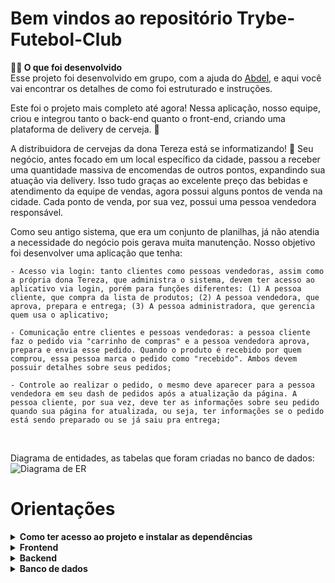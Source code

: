 # Bem vindos ao repositório Trybe-Futebol-Club


<strong>👨‍💻 O que foi desenvolvido</strong><br />
    Esse projeto foi desenvolvido em grupo, com a ajuda do [Abdel](https://www.betrybe.com/), e aqui você vai encontrar os detalhes de como foi estruturado e instruções.    
   
  Este foi o projeto mais completo até agora! Nessa aplicação, nosso equipe, criou e integrou tanto o back-end quanto o front-end, criando uma plataforma de delivery de cerveja. 🍻 

  A distribuidora de cervejas da dona Tereza está se informatizando! 🚀 Seu negócio, antes focado em um local específico da cidade, passou a receber uma quantidade massiva de encomendas de outros pontos, expandindo sua atuação via delivery. Isso tudo graças ao excelente preço das bebidas e atendimento da equipe de vendas, agora possui alguns pontos de venda na cidade. Cada ponto de venda, por sua vez, possui uma pessoa vendedora responsável.

  Como seu antigo sistema, que era um conjunto de planilhas, já não atendia a necessidade do negócio pois gerava muita manutenção.
  Nosso objetivo foi desenvolver uma aplicação que tenha:
  
    - Acesso via login: tanto clientes como pessoas vendedoras, assim como a própria dona Tereza, que administra o sistema, devem ter acesso ao aplicativo via login, porém para funções diferentes: (1) A pessoa cliente, que compra da lista de produtos; (2) A pessoa vendedora, que aprova, prepara e entrega; (3) A pessoa administradora, que gerencia quem usa o aplicativo;

    - Comunicação entre clientes e pessoas vendedoras: a pessoa cliente faz o pedido via "carrinho de compras" e a pessoa vendedora aprova, prepara e envia esse pedido. Quando o produto é recebido por quem comprou, essa pessoa marca o pedido como "recebido". Ambos devem possuir detalhes sobre seus pedidos;

    - Controle ao realizar o pedido, o mesmo deve aparecer para a pessoa vendedora em seu dash de pedidos após a atualização da página. A pessoa cliente, por sua vez, deve ter as informações sobre seu pedido quando sua página for atualizada, ou seja, ter informações se o pedido está sendo preparado ou se já saiu pra entrega;

<br />

 
  Diagrama de entidades, as tabelas que foram criadas no banco de dados:
  ![Diagrama de ER](./assets/readme/eer.png)


# Orientações

<details>    
<summary><strong>Como ter acesso ao projeto e instalar as dependências</strong></summary><br />

    1. Entre na pasta do repositório que você acabou de clonar ou fazer o download do arquivo zip:
    * `cd pasta-do-repositório`

    2. Instale as dependências através do terminal:
    *`npm install`

    3. Suba a imagem do banco de dados do docker-compose com o comando:
    *`docker-compose up -d`
   
    4. Dentro de app/frontend, rode novamente o `npm install` e suba a aplicação com o comando `npm start` através do terminal.
   
    5. Dentro de app/backend, rode novamente o `npm install` e suba a api com o comando `npm run dev` através do terminal.
    
</details>


<details>    
<summary><strong>Frontend</strong></summary><br />

    - Javascript;
   
    - React;
    
    - Context;
    
    - FetchAPI;
    
</details>

    
<details>    
<summary><strong>Backend</strong></summary><br />
    
    - Node

    - ORM `Sequelize`; 
   
    - MySQL;
    
    - Express
    
    - JWT
</details>
    
<details>    
<summary><strong>Banco de dados</strong></summary><br />

    - Para o banco de dados, utilizamos o ORM `Sequelize`, para fazer interface com o `MySQL`
   
    - O Diagrama de ER também pode ajudar a "visualizar" o banco de dados;
</details>

